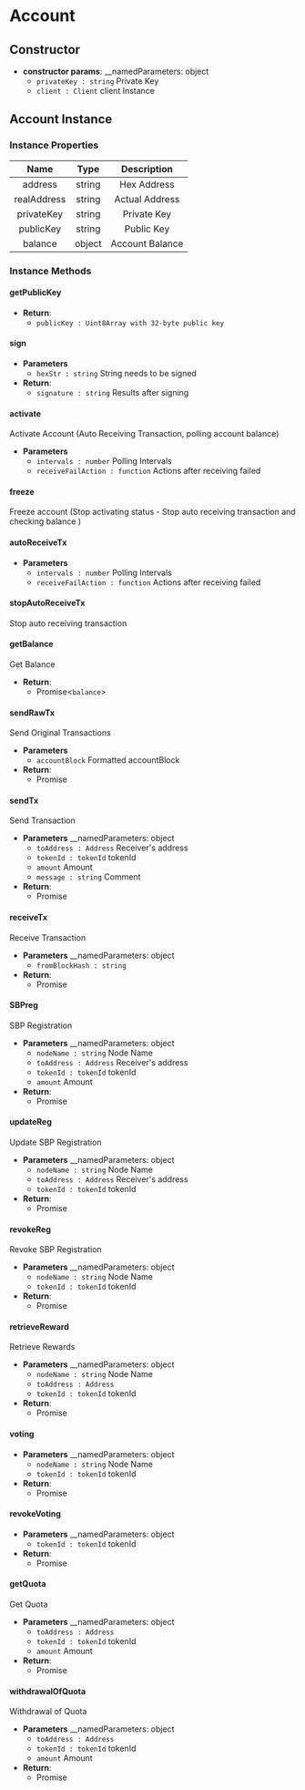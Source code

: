 # Account

## Constructor

- **constructor params**: 
    __namedParameters: object
    * `privateKey : string` Private Key
    * `client : Client` client Instance

## Account Instance

### Instance Properties

|  Name  | Type | Description |
|:------------:|:-----:|:-----:|
| address | string | Hex Address |
| realAddress | string | Actual Address |
| privateKey | string | Private Key |
| publicKey | string | Public Key |
| balance | object | Account Balance |

### Instance Methods

#### getPublicKey

- **Return**:
    * `publicKey : Uint8Array with 32-byte public key` 

#### sign

- **Parameters** 
    * `hexStr : string` String needs to be signed
- **Return**:
    * `signature : string` Results after signing


#### activate
Activate Account (Auto Receiving Transaction, polling account balance)

- **Parameters** 
    * `intervals : number` Polling Intervals
    * `receiveFailAction : function` Actions after receiving failed

#### freeze
Freeze account (Stop activating status - Stop auto receiving transaction and checking balance )

#### autoReceiveTx

- **Parameters** 
    * `intervals : number` Polling Intervals
    * `receiveFailAction : function` Actions after receiving failed

#### stopAutoReceiveTx
Stop auto receiving transaction

#### getBalance
Get Balance

- **Return**:
    * Promise<`balance`>

#### sendRawTx
Send Original Transactions

- **Parameters** 
    * `accountBlock` Formatted accountBlock
- **Return**:
    * Promise

#### sendTx
Send Transaction

- **Parameters** 
    __namedParameters: object
    * `toAddress : Address` Receiver's address
    * `tokenId : tokenId` tokenId
    * `amount` Amount
    * `message : string` Comment
- **Return**:
    * Promise 

#### receiveTx
Receive Transaction

- **Parameters** 
    __namedParameters: object
    * `fromBlockHash : string`
- **Return**:
    * Promise 

#### SBPreg
SBP Registration

- **Parameters** 
    __namedParameters: object
    * `nodeName : string` Node Name
    * `toAddress : Address` Receiver's address
    * `tokenId : tokenId` tokenId
    * `amount` Amount
- **Return**:
    * Promise 

#### updateReg
Update SBP Registration

- **Parameters** 
    __namedParameters: object
    * `nodeName : string` Node Name
    * `toAddress : Address` Receiver's address
    * `tokenId : tokenId` tokenId
- **Return**:
    * Promise 

#### revokeReg
Revoke SBP Registration

- **Parameters** 
    __namedParameters: object
    * `nodeName : string` Node Name
    * `tokenId : tokenId` tokenId
- **Return**:
    * Promise 

#### retrieveReward
Retrieve Rewards

- **Parameters** 
    __namedParameters: object
    * `nodeName : string` Node Name
    * `toAddress : Address` 
    * `tokenId : tokenId` tokenId
- **Return**:
    * Promise 

#### voting


- **Parameters** 
    __namedParameters: object
    * `nodeName : string` Node Name
    * `tokenId : tokenId` tokenId
- **Return**:
    * Promise 

#### revokeVoting


- **Parameters** 
    __namedParameters: object
    * `tokenId : tokenId` tokenId
- **Return**:
    * Promise 

#### getQuota
Get Quota

- **Parameters** 
    __namedParameters: object
    * `toAddress : Address` 
    * `tokenId : tokenId` tokenId
    * `amount` Amount
- **Return**:
    * Promise 

#### withdrawalOfQuota
Withdrawal of Quota

- **Parameters** 
    __namedParameters: object
    * `toAddress : Address` 
    * `tokenId : tokenId` tokenId
    * `amount` Amount
- **Return**:
    * Promise 
    
